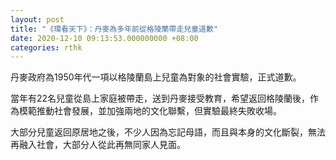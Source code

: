 ```yaml
---
layout: post
title: "《環看天下》：丹麥為多年前從格陵蘭帶走兒童道歉"
date: 2020-12-10 09:13:53.000000000 +08:00
categories: rthk
---
```


丹麥政府為1950年代一項以格陵蘭島上兒童為對象的社會實驗，正式道歉。

當年有22名兒童從島上家庭被帶走，送到丹麥接受教育，希望返回格陵蘭後，作為模範推動社會發展，並加強兩地的文化聯繫，但實驗最終失敗收場。

大部分兒童返回原居地之後，不少人因為忘記母語，而且與本身的文化斷裂，無法再融入社會，大部分人從此再無同家人見面。
